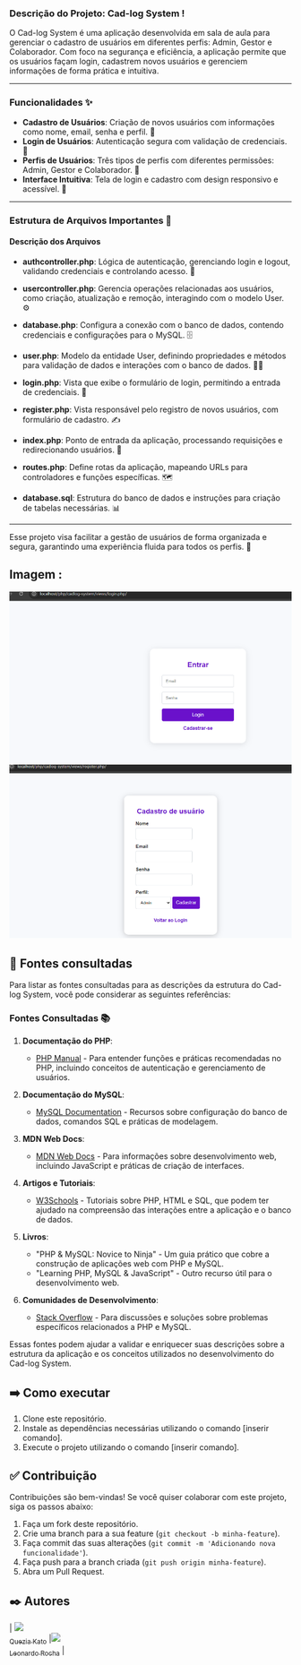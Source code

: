 ### Descrição do Projeto: Cad-log System !

O Cad-log System é uma aplicação desenvolvida em sala de aula para gerenciar o cadastro de usuários em diferentes perfis: Admin, Gestor e Colaborador. Com foco na segurança e eficiência, a aplicação permite que os usuários façam login, cadastrem novos usuários e gerenciem informações de forma prática e intuitiva.

---

### Funcionalidades ✨

- **Cadastro de Usuários**: Criação de novos usuários com informações como nome, email, senha e perfil. 📝
- **Login de Usuários**: Autenticação segura com validação de credenciais. 🔐
- **Perfis de Usuários**: Três tipos de perfis com diferentes permissões: Admin, Gestor e Colaborador. 👥
- **Interface Intuitiva**: Tela de login e cadastro com design responsivo e acessível. 📱

---

### Estrutura de Arquivos Importantes 📂

#### Descrição dos Arquivos

- **authcontroller.php**: Lógica de autenticação, gerenciando login e logout, validando credenciais e controlando acesso. 🔑
  
- **usercontroller.php**: Gerencia operações relacionadas aos usuários, como criação, atualização e remoção, interagindo com o modelo User. ⚙️
  
- **database.php**: Configura a conexão com o banco de dados, contendo credenciais e configurações para o MySQL. 🗄️
  
- **user.php**: Modelo da entidade User, definindo propriedades e métodos para validação de dados e interações com o banco de dados. 🧑‍💻
  
- **login.php**: Vista que exibe o formulário de login, permitindo a entrada de credenciais. 📄
  
- **register.php**: Vista responsável pelo registro de novos usuários, com formulário de cadastro. ✍️
  
- **index.php**: Ponto de entrada da aplicação, processando requisições e redirecionando usuários. 🚪
  
- **routes.php**: Define rotas da aplicação, mapeando URLs para controladores e funções específicas. 🗺️
  
- **database.sql**: Estrutura do banco de dados e instruções para criação de tabelas necessárias. 📊

---

Esse projeto visa facilitar a gestão de usuários de forma organizada e segura, garantindo uma experiência fluida para todos os perfis. 🌟
 
 ## Imagem :
![imagem](img/login.png.png) 
![imagem](img/register.png.png)

## 📄 Fontes consultadas
 Para listar as fontes consultadas para as descrições da estrutura do Cad-log System, você pode considerar as seguintes referências:

### Fontes Consultadas 📚

1. **Documentação do PHP**:
   - [PHP Manual](https://www.php.net/manual/pt_BR/index.php) - Para entender funções e práticas recomendadas no PHP, incluindo conceitos de autenticação e gerenciamento de usuários.

2. **Documentação do MySQL**:
   - [MySQL Documentation](https://dev.mysql.com/doc/) - Recursos sobre configuração do banco de dados, comandos SQL e práticas de modelagem.

3. **MDN Web Docs**:
   - [MDN Web Docs](https://developer.mozilla.org/pt-BR/) - Para informações sobre desenvolvimento web, incluindo JavaScript e práticas de criação de interfaces.

4. **Artigos e Tutoriais**:
   - [W3Schools](https://www.w3schools.com/) - Tutoriais sobre PHP, HTML e SQL, que podem ter ajudado na compreensão das interações entre a aplicação e o banco de dados.

5. **Livros**:
   - "PHP & MySQL: Novice to Ninja" - Um guia prático que cobre a construção de aplicações web com PHP e MySQL.
   - "Learning PHP, MySQL & JavaScript" - Outro recurso útil para o desenvolvimento web.

6. **Comunidades de Desenvolvimento**:
   - [Stack Overflow](https://stackoverflow.com/) - Para discussões e soluções sobre problemas específicos relacionados a PHP e MySQL.

Essas fontes podem ajudar a validar e enriquecer suas descrições sobre a estrutura da aplicação e os conceitos utilizados no desenvolvimento do Cad-log System.
 ## ➡️ Como executar
1. Clone este repositório.
2. Instale as dependências necessárias utilizando o comando [inserir comando].
3. Execute o projeto utilizando o comando [inserir comando].
## ✅ Contribuição
Contribuições são bem-vindas! Se você quiser colaborar com este projeto, siga os passos abaixo:
1. Faça um fork deste repositório.
2. Crie uma branch para a sua feature (`git checkout -b minha-feature`).
3. Faça commit das suas alterações (`git commit -m 'Adicionando nova funcionalidade'`).
4. Faça push para a branch criada (`git push origin minha-feature`).
5. Abra um Pull Request.

## ✒️ Autores
| [<img loading="lazy" src="https://avatars.githubusercontent.com/u/130574133?v=4" width=115><br><sub>Quezia Kato</sub>](https://github.com/QueziaKato) |[<img loading="lazy" src="https://avatars.githubusercontent.com/u/86802310?v=4" width=115><br><sub>Leonardo Rocha</sub>](https://github.com/LeonardoRochaMarista) | 